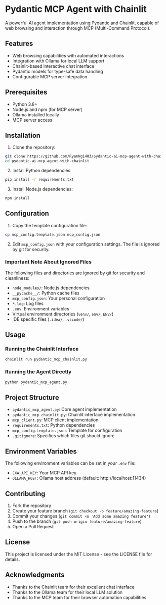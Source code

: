 # Pydantic MCP Agent with Chainlit

A powerful AI agent implementation using Pydantic and Chainlit, capable of web browsing and interaction through MCP (Multi-Command Protocol).

## Features

- Web browsing capabilities with automated interactions
- Integration with Ollama for local LLM support
- Chainlit-based interactive chat interface
- Pydantic models for type-safe data handling
- Configurable MCP server integration

## Prerequisites

- Python 3.8+
- Node.js and npm (for MCP server)
- Ollama installed locally
- MCP server access

## Installation

1. Clone the repository:
```bash
git clone https://github.com/RyanNg1403/pydantic-ai-mcp-agent-with-chainlit.git
cd pydantic-ai-mcp-agent-with-chainlit
```

2. Install Python dependencies:
```bash
pip install -r requirements.txt
```

3. Install Node.js dependencies:
```bash
npm install
```

## Configuration

1. Copy the template configuration file:
```bash
cp mcp_config.template.json mcp_config.json
```

2. Edit `mcp_config.json` with your configuration settings. The file is ignored by git for security.

### Important Note About Ignored Files

The following files and directories are ignored by git for security and cleanliness:
- `node_modules/`: Node.js dependencies
- `__pycache__/`: Python cache files
- `mcp_config.json`: Your personal configuration
- `*.log`: Log files
- `.env`: Environment variables
- Virtual environment directories (`venv/`, `env/`, `ENV/`)
- IDE specific files (`.idea/`, `.vscode/`)

## Usage

### Running the Chainlit Interface

```bash
chainlit run pydantic_mcp_chainlit.py
```

### Running the Agent Directly

```bash
python pydantic_mcp_agent.py
```

## Project Structure

- `pydantic_mcp_agent.py`: Core agent implementation
- `pydantic_mcp_chainlit.py`: Chainlit interface implementation
- `mcp_client.py`: MCP client implementation
- `requirements.txt`: Python dependencies
- `mcp_config.template.json`: Template for configuration
- `.gitignore`: Specifies which files git should ignore

## Environment Variables

The following environment variables can be set in your `.env` file:

- `EXA_API_KEY`: Your MCP API key
- `OLLAMA_HOST`: Ollama host address (default: http://localhost:11434)

## Contributing

1. Fork the repository
2. Create your feature branch (`git checkout -b feature/amazing-feature`)
3. Commit your changes (`git commit -m 'Add some amazing feature'`)
4. Push to the branch (`git push origin feature/amazing-feature`)
5. Open a Pull Request

## License

This project is licensed under the MIT License - see the LICENSE file for details.

## Acknowledgments

- Thanks to the Chainlit team for their excellent chat interface
- Thanks to the Ollama team for their local LLM solution
- Thanks to the MCP team for their browser automation capabilities 